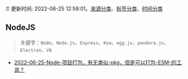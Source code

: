 :alarm_clock: 更新时间: 2022-06-25 12:59:01。[来源分类](../README.md)、[标签分类](../TAGS.md)、[时间分类](../TIMELINE.md)

## NodeJS


> 关键字：`Node`、`Node.js`、`Express`、`Koa`、`egg.js`、`pandora.js`、`Electron`、`V8`



- [2022-06-25-Node-项目打包，有无类似-pkg，但是可以打包-ESM-的工具？](https://www.v2ex.com/t/862145) 